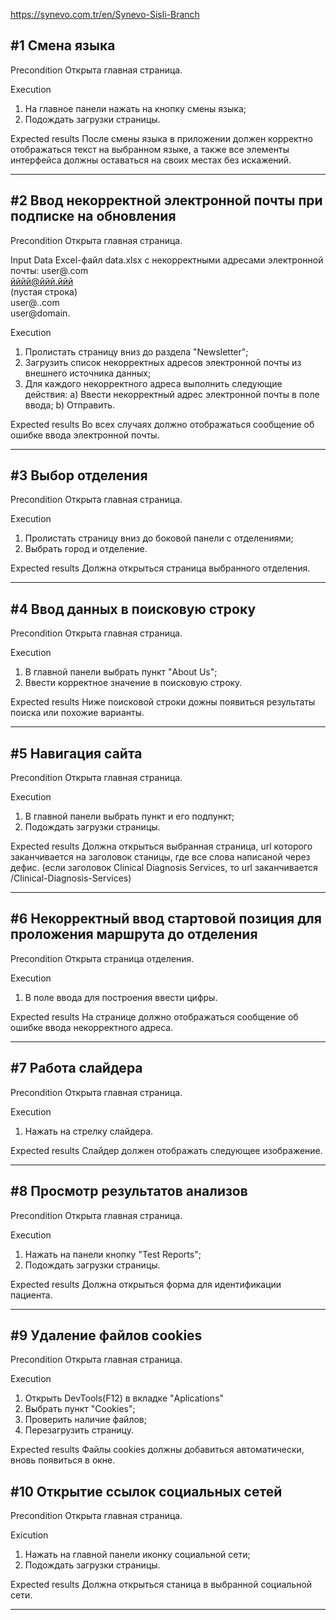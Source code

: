 https://synevo.com.tr/en/Synevo-Sisli-Branch

## #1 Смена языка

Precondition
Открыта главная страница.

Execution
1. На главное панели нажать на кнопку смены языка;
2. Подождать загрузки страницы.

Expected results
После смены языка в приложении должен корректно отображаться текст на выбранном языке, а также все элементы интерфейса должны оставаться на своих местах без искажений.

---

## #2 Ввод некорректной электронной почты при подписке на обновления

Precondition
Открыта главная страница.

Input Data
Excel-файл data.xlsx с некорректными адресами электронной почты:
user@.com  
йййй@ййй.ййй  
(пустая строка)  
user@..com  
user@domain.

Execution
1. Пролистать страницу вниз до раздела "Newsletter";
2. Загрузить список некорректных адресов электронной почты из внешнего источника данных;
3. Для каждого некорректного адреса выполнить следующие действия:
   a) Ввести некорректный адрес электронной почты в поле ввода;
   b) Отправить.

Expected results
Во всех случаях должно отображаться сообщение об ошибке ввода электронной почты.

---

## #3 Выбор отделения

Precondition
Открыта главная страница.

Execution
1. Пролистать страницу вниз до боковой панели с отделениями;
2. Выбрать город и отделение.

Expected results
Должна открыться страница выбранного отделения.

---

## #4 Ввод данных в поисковую строку

Precondition
Открыта главная страница.

Execution
1. В главной панели выбрать пункт "About Us";
2. Ввести корректное значение в поисковую строку.

Expected results
Ниже поисковой строки дожны появиться результаты поиска или похожие варианты.

---

## #5 Навигация сайта

Precondition
Открыта главная страница.

Execution
1. В главной панели выбрать пункт и его подпункт;
2. Подождать загрузки страницы.

Expected results
Должна открыться выбранная страница, url которого заканчивается на заголовок станицы, где все слова написаной через дефис. (если заголовок Clinical Diagnosis Services, то url заканчивается /Clinical-Diagnosis-Services)

---

## #6 Некорректный ввод стартовой позиция для проложения маршрута до отделения

Precondition
Открыта страница отделения.

Execution
1. В поле ввода для построения ввести цифры.

Expected results
На странице должно отображаться сообщение об ошибке ввода некорректного адреса.

---


## #7 Работа слайдера

Precondition
Открыта главная страница.

Execution
1. Нажать на стрелку слайдера.

Expected results
Слайдер должен отображать следующее изображение.

---

## #8 Просмотр результатов анализов

Precondition
Открыта главная страница.

Execution
1. Нажать на панели кнопку "Test Reports";
2. Подождать загрузки страницы.

Expected results
Должна открыться форма для идентификации пациента.

---

## #9 Удаление файлов cookies

Precondition
Открыта главная страница.

Execution

1. Открыть DevTools(F12) в вкладке "Aplications"
2. Выбрать пункт "Cookies";
3. Проверить наличие файлов;
4. Перезагрузить страницу.

Expected results
Файлы cookies должны добавиться автоматически, вновь появиться в окне.

## #10 Открытие ссылок социальных сетей

Precondition
Открыта главная страница.

Exicution
1. Нажать на главной панели иконку социальной сети;
2. Подождать загрузки страницы.

Expected results
Должна открыться станица в выбранной социальной сети.

---